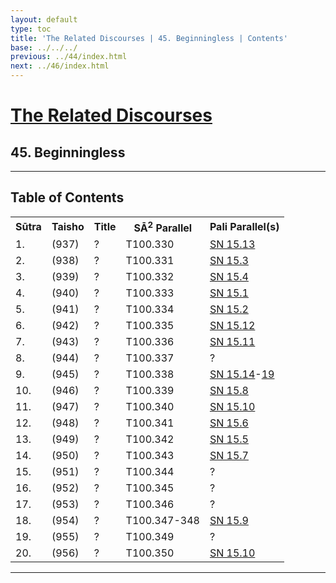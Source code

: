 ```yaml
---
layout: default
type: toc
title: 'The Related Discourses | 45. Beginningless | Contents'
base: ../../../
previous: ../44/index.html
next: ../46/index.html
---
```


<h1><a href="../index.html">The Related Discourses</a></h1>
<h2>45. Beginningless</h2>

<hr/>

<h2>Table of Contents</h2>

<table class="ma-toc">
  <th>Sūtra</th>
  <th>Taisho</th>
  <th>Title</th>
  <th>SĀ<sup>2</sup> Parallel</th>
  <th>Pali Parallel(s)</th>

  <tr>
    <td>1.</td>
    <td>(937)</td>
    <td><a href="SA45_1.html"></a>?</td>
    <td>T100.330</td>
    <td><a href="https://suttacentral.net/sn15.13" target="_blank">SN 15.13</a></td>
  </tr>
  <tr>
    <td>2.</td>
    <td>(938)</td>
    <td><a href="SA45_2.html"></a>?</td>
    <td>T100.331</td>
    <td><a href="https://suttacentral.net/sn15.3" target="_blank">SN 15.3</a></td>
  </tr>
  <tr>
    <td>3.</td>
    <td>(939)</td>
    <td><a href="SA45_3.html"></a>?</td>
    <td>T100.332</td>
    <td><a href="https://suttacentral.net/sn15.4" target="_blank">SN 15.4</a></td>
  </tr>
  <tr>
    <td>4.</td>
    <td>(940)</td>
    <td><a href="SA45_4.html"></a>?</td>
    <td>T100.333</td>
    <td><a href="https://suttacentral.net/sn15.1" target="_blank">SN 15.1</a></td>
  </tr>
  <tr>
    <td>5.</td>
    <td>(941)</td>
    <td><a href="SA45_5.html"></a>?</td>
    <td>T100.334</td>
    <td><a href="https://suttacentral.net/sn15.2" target="_blank">SN 15.2</a></td>
  </tr>
  <tr>
    <td>6.</td>
    <td>(942)</td>
    <td><a href="SA45_6.html"></a>?</td>
    <td>T100.335</td>
    <td><a href="https://suttacentral.net/sn15.12" target="_blank">SN 15.12</a></td>
  </tr>
  <tr>
    <td>7.</td>
    <td>(943)</td>
    <td><a href="SA45_7.html"></a>?</td>
    <td>T100.336</td>
    <td><a href="https://suttacentral.net/sn15.11" target="_blank">SN 15.11</a></td>
  </tr>
  <tr>
    <td>8.</td>
    <td>(944)</td>
    <td><a href="SA45_8.html"></a>?</td>
    <td>T100.337</td>
    <td><a href="https://suttacentral.net/" target="_blank"></a>?</td>
  </tr>
  <tr>
    <td>9.</td>
    <td>(945)</td>
    <td><a href="SA45_9.html"></a>?</td>
    <td>T100.338</td>
    <td><a href="https://suttacentral.net/sn15.14" target="_blank">SN 15.14</a>-<a href="https://suttacentral.net/sn15.19" target="_blank">19</a></td>
  </tr>
  <tr>
    <td>10.</td>
    <td>(946)</td>
    <td><a href="SA45_10.html"></a>?</td>
    <td>T100.339</td>
    <td><a href="https://suttacentral.net/sn15.8" target="_blank">SN 15.8</a></td>
  </tr>
  <tr>
    <td>11.</td>
    <td>(947)</td>
    <td><a href="SA45_11.html"></a>?</td>
    <td>T100.340</td>
    <td><a href="https://suttacentral.net/sn15.10" target="_blank">SN 15.10</a></td>
  </tr>
  <tr>
    <td>12.</td>
    <td>(948)</td>
    <td><a href="SA45_12.html"></a>?</td>
    <td>T100.341</td>
    <td><a href="https://suttacentral.net/sn15.6" target="_blank">SN 15.6</a><!--EĀ 52.3--></td>
  </tr>
  <tr>
    <td>13.</td>
    <td>(949)</td>
    <td><a href="SA45_13.html"></a>?</td>
    <td>T100.342</td>
    <td><a href="https://suttacentral.net/sn15.5" target="_blank">SN 15.5</a><!--EĀ 52.4--></td>
  </tr>
  <tr>
    <td>14.</td>
    <td>(950)</td>
    <td><a href="SA45_14.html"></a>?</td>
    <td>T100.343</td>
    <td><a href="https://suttacentral.net/sn15.7" target="_blank">SN 15.7</a></td>
  </tr>
  <tr>
    <td>15.</td>
    <td>(951)</td>
    <td><a href="SA45_15.html"></a>?</td>
    <td>T100.344</td>
    <td><a href="https://suttacentral.net/" target="_blank"></a>?</td>
  </tr>
  <tr>
    <td>16.</td>
    <td>(952)</td>
    <td><a href="SA45_16.html"></a>?</td>
    <td>T100.345</td>
    <td><a href="https://suttacentral.net/" target="_blank"></a>?</td>
  </tr>
  <tr>
    <td>17.</td>
    <td>(953)</td>
    <td><a href="SA45_17.html"></a>?</td>
    <td>T100.346</td>
    <td><a href="https://suttacentral.net/" target="_blank"></a>?</td>
  </tr>
  <tr>
    <td>18.</td>
    <td>(954)</td>
    <td><a href="SA45_18.html"></a>?</td>
    <td>T100.347-348</td>
    <td><a href="https://suttacentral.net/sn15.9" target="_blank">SN 15.9</a></td>
  </tr>
  <tr>
    <td>19.</td>
    <td>(955)</td>
    <td><a href="SA45_19.html"></a>?</td>
    <td>T100.349</td>
    <td><a href="https://suttacentral.net/" target="_blank"></a>?</td>
  </tr>
  <tr>
    <td>20.</td>
    <td>(956)</td>
    <td><a href="SA45_20.html"></a>?</td>
    <td>T100.350</td>
    <td><a href="https://suttacentral.net/sn15.10" target="_blank">SN 15.10</a><!--EĀ 50.10--></td>
  </tr>
</table>

<hr/>